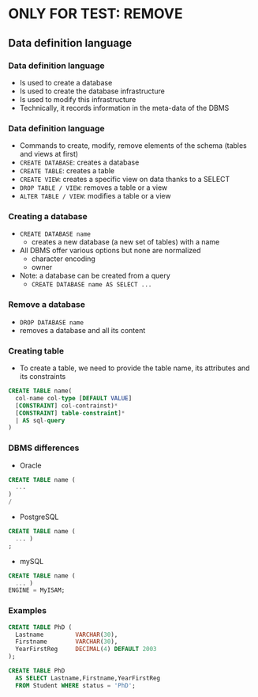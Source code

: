 # ONLY FOR TEST: REMOVE

## Data definition language

### Data definition language

- Is used to create a database
- Is used to create the database infrastructure
- Is used to modify this infrastructure
- Technically, it records information in the meta-data of the DBMS


### Data definition language


- Commands to create, modify, remove elements of the schema (tables and views at first)
- `CREATE DATABASE`: creates a database
- `CREATE TABLE`: creates a table
- `CREATE VIEW`: creates a specific view on data thanks to a SELECT
- `DROP TABLE / VIEW`: removes a table or a view
- `ALTER TABLE / VIEW`: modifies a table or a view

### Creating a database

- `CREATE DATABASE name`
  - creates a new database (a new set of tables) with a name
- All DBMS offer various options but none are normalized
  - character encoding
  - owner
- Note: a database can be created from a query
  - `CREATE DATABASE name AS SELECT ...`

### Remove a database

- `DROP DATABASE name`
- removes a database and all its content


### Creating table

- To create a table, we need to provide the table name, its attributes and its constraints

~~~sql
CREATE TABLE name(
  col-name col-type [DEFAULT VALUE]
  [CONSTRAINT] col-contrainst)*
  [CONSTRAINT] table-constraint]*
  | AS sql-query
)
~~~

### DBMS differences
- Oracle
~~~sql
CREATE TABLE name (
  ...
)
/
~~~
- PostgreSQL
~~~sql
CREATE TABLE name (
  ... )
;
~~~
- mySQL
~~~sql
CREATE TABLE name (
  ... )
ENGINE = MyISAM;
~~~

### Examples

~~~sql
CREATE TABLE PhD (
  Lastname         VARCHAR(30),
  Firstname        VARCHAR(30),
  YearFirstReg     DECIMAL(4) DEFAULT 2003
);

CREATE TABLE PhD
  AS SELECT Lastname,Firstname,YearFirstReg
  FROM Student WHERE status = 'PhD';
~~~

